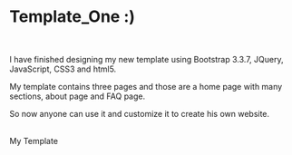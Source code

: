  <h1>Template_One :)</h1>
<br>
<p> I have finished designing my new template using Bootstrap 3.3.7, JQuery, JavaScript, CSS3 and html5.</p>
<p> My template contains three pages and those are a home page with many sections, about page and FAQ page.<p>
<p> So now anyone can use it and customize it to create his own website. <p>
 <br>
 <a herf="https://quick-inc.000webhostapp.com/">My Template</a>
